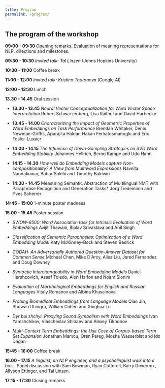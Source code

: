 ```yaml
---
title: Program
permalink: /program/
---
```


## The program of the workshop

**09:00 - 09:30** Opening remarks. Evaluation of meaning representations for NLP: directions and milestones. 

**09:30 - 10:30** *Invited talk: Tal Linzen* (Johns Hopkins University) 

**10:30 - 11:00** Coffee break 

**11:00 - 12:00** *Invited talk: Kristina Toutanova* (Google AI) 

**12:00 - 13:30** Lunch 

**13.30 - 14.45** Oral session

 - **13.30 - 13.45** *Neural Vector Conceptualization for Word Vector Space Interpretation*
    Robert Schwarzenberg, Lisa Raithel and David Harbecke 

 - **13.45 - 14.00** *Characterizing the Impact of Geometric Properties of Word Embeddings on Task Performance*
    Brendan Whitaker, Denis Newman-Griffis, Aparajita Haldar, Hakan Ferhatosmanoglu and Eric Fosler-Lussier 

 - **14.00 - 14.15** *The Influence of Down-Sampling Strategies on SVD Word Embedding Stability*
    Johannes Hellrich, Bernd Kampe and Udo Hahn 

 - **14.15 - 14.30** *How well do Embedding Models capture Non-compositionality? A View from Multiword Expressions*
    Navnita Nandakumar, Bahar Salehi and Timothy Baldwin 

 - **14.30 - 14.45** Measuring Semantic Abstraction of Multilingual NMT with Paraphrase Recognition and Generation Tasks*
   Jörg Tiedemann and Yves Scherrer 

**14:45 - 15:00** 1-minute poster madness  

**15.00 - 15.45** Poster session

 - *SWOW-8500: Word Association task for Intrinsic Evaluation of Word Embeddings*
    Avijit Thawani, Biplav Srivastava and Anil Singh 

- *Classification of Semantic Paraphasias: Optimization of a Word Embedding Model*
   Katy McKinney-Bock and Steven Bedrick 

 - *CODAH: An Adversarially Authored Question-Answer Dataset for Common Sense*
    Michael Chen, Mike D'Arcy, Alisa Liu, Jared Fernandez and  Doug Downey

 - *Syntactic Interchangeability in Word Embedding Models*
    Daniel Hershcovich, Assaf Toledo, Alon Halfon and Noam Slonim 

 - *Evaluation of Morphological Embeddings for English and Russian Languages*
    Vitaly Romanov and Albina Khusainova 

 - *Probing Biomedical Embeddings from Language Models*
    Qiao Jin, Bhuwan Dhingra, William Cohen and Xinghua Lu 

 - *Dyr bul shchyl. Proxying Sound Symbolism with Word Embeddings*
    Ivan Yamshchikov, Viascheslav Shibaev and Alexey Tikhonov 

 - *Multi-Context Term Embeddings: the Use Case of Corpus-based Term Set Expansion*
    Jonathan Mamou, Oren Pereg, Moshe Wasserblat and Ido Dagan 

**15:45 - 16:00** Coffee break 

**16.00 - 17.15** *A linguist, an NLP engineer, and a psycholinguist walk into a bar...* Panel discussion with Sam Bowman, Ryan Cotterell, Barry Devereux, Allyson Ettinger, and Tal Linzen. 

**17:15 - 17:30** Closing remarks 